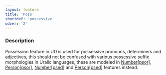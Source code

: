 ```yaml
---
layout: feature
title: 'Poss'
shortdef: 'possessive'
udver: '2'
---
```


### Description

Possession feature in UD is used for possessive pronouns, determiners and
adjectives, this should not be confused with various possessive suffix
morphologies in Uralic languages, these are modeled in [Number[psor]](),
[Person[psor]](), [Number[psed]]() and [Person[psed]]() features instead.
<!-- Interlanguage links updated Pá kvě 14 11:08:39 CEST 2021 -->
